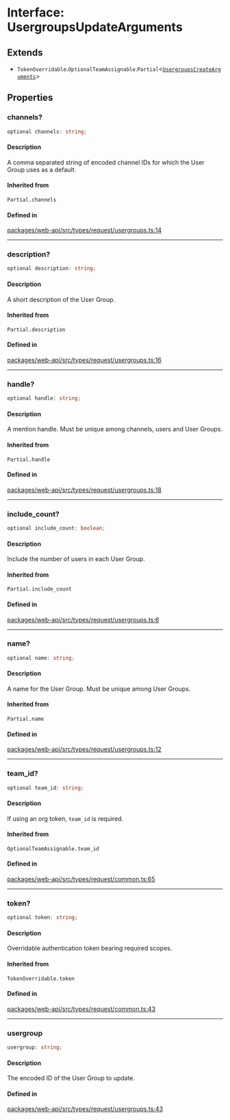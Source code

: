 # Interface: UsergroupsUpdateArguments

## Extends

- `TokenOverridable`.`OptionalTeamAssignable`.`Partial`\<[`UsergroupsCreateArguments`](UsergroupsCreateArguments.md)\>

## Properties

### channels?

```ts
optional channels: string;
```

#### Description

A comma separated string of encoded channel IDs for which the User Group uses as a default.

#### Inherited from

`Partial.channels`

#### Defined in

[packages/web-api/src/types/request/usergroups.ts:14](https://github.com/slackapi/node-slack-sdk/blob/c15385ef93ccdde9702f52f7d1f445999203d794/packages/web-api/src/types/request/usergroups.ts#L14)

***

### description?

```ts
optional description: string;
```

#### Description

A short description of the User Group.

#### Inherited from

`Partial.description`

#### Defined in

[packages/web-api/src/types/request/usergroups.ts:16](https://github.com/slackapi/node-slack-sdk/blob/c15385ef93ccdde9702f52f7d1f445999203d794/packages/web-api/src/types/request/usergroups.ts#L16)

***

### handle?

```ts
optional handle: string;
```

#### Description

A mention handle. Must be unique among channels, users and User Groups.

#### Inherited from

`Partial.handle`

#### Defined in

[packages/web-api/src/types/request/usergroups.ts:18](https://github.com/slackapi/node-slack-sdk/blob/c15385ef93ccdde9702f52f7d1f445999203d794/packages/web-api/src/types/request/usergroups.ts#L18)

***

### include\_count?

```ts
optional include_count: boolean;
```

#### Description

Include the number of users in each User Group.

#### Inherited from

`Partial.include_count`

#### Defined in

[packages/web-api/src/types/request/usergroups.ts:6](https://github.com/slackapi/node-slack-sdk/blob/c15385ef93ccdde9702f52f7d1f445999203d794/packages/web-api/src/types/request/usergroups.ts#L6)

***

### name?

```ts
optional name: string;
```

#### Description

A name for the User Group. Must be unique among User Groups.

#### Inherited from

`Partial.name`

#### Defined in

[packages/web-api/src/types/request/usergroups.ts:12](https://github.com/slackapi/node-slack-sdk/blob/c15385ef93ccdde9702f52f7d1f445999203d794/packages/web-api/src/types/request/usergroups.ts#L12)

***

### team\_id?

```ts
optional team_id: string;
```

#### Description

If using an org token, `team_id` is required.

#### Inherited from

`OptionalTeamAssignable.team_id`

#### Defined in

[packages/web-api/src/types/request/common.ts:65](https://github.com/slackapi/node-slack-sdk/blob/c15385ef93ccdde9702f52f7d1f445999203d794/packages/web-api/src/types/request/common.ts#L65)

***

### token?

```ts
optional token: string;
```

#### Description

Overridable authentication token bearing required scopes.

#### Inherited from

`TokenOverridable.token`

#### Defined in

[packages/web-api/src/types/request/common.ts:43](https://github.com/slackapi/node-slack-sdk/blob/c15385ef93ccdde9702f52f7d1f445999203d794/packages/web-api/src/types/request/common.ts#L43)

***

### usergroup

```ts
usergroup: string;
```

#### Description

The encoded ID of the User Group to update.

#### Defined in

[packages/web-api/src/types/request/usergroups.ts:43](https://github.com/slackapi/node-slack-sdk/blob/c15385ef93ccdde9702f52f7d1f445999203d794/packages/web-api/src/types/request/usergroups.ts#L43)
